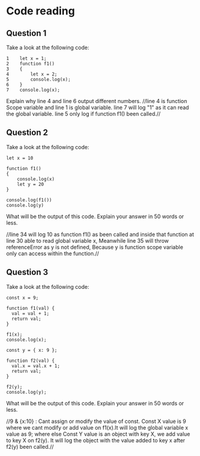 # Code reading

## Question 1

Take a look at the following code:

```
1    let x = 1;
2    function f1()
3    {
4        let x = 2;
5        console.log(x);
6    }
7    console.log(x);
```

Explain why line 4 and line 6 output different numbers.
 //line 4 is function Scope variable and line 1 is global variable. line 7 will log "1" as it can read the global variable. line 5 only log if function f1() been called.//

## Question 2

Take a look at the following code:

```
let x = 10

function f1()
{
    console.log(x)
    let y = 20
}

console.log(f1())
console.log(y)
```

What will be the output of this code. Explain your answer in 50 words or less.

//line 34 will log 10 as function f1() as been called and inside that function at line 30 able to read global variable x, Meanwhile line 35 will throw referenceError as y is not defined, Because y is function scope variable only can access within the function.//

## Question 3

Take a look at the following code:

```
const x = 9;

function f1(val) {
  val = val + 1;
  return val;
}

f1(x);
console.log(x);

const y = { x: 9 };

function f2(val) {
  val.x = val.x + 1;
  return val;
}

f2(y);
console.log(y);
```

What will be the output of this code. Explain your answer in 50 words or less.

//9 & {x:10} : Cant assign or modify the value of const. Const X value is 9 where we cant modify or add value on f1(x).It will log the global variable x value as 9; where else Const Y value is an object with key X, we add value to key X on f2(y). It will log the object with the value added to key x after f2(y) been called.//
